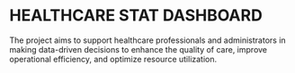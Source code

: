 # HEALTHCARE STAT DASHBOARD
 The project aims to support healthcare professionals and administrators in making data-driven decisions to enhance the quality of care, improve operational efficiency, and optimize resource utilization.
